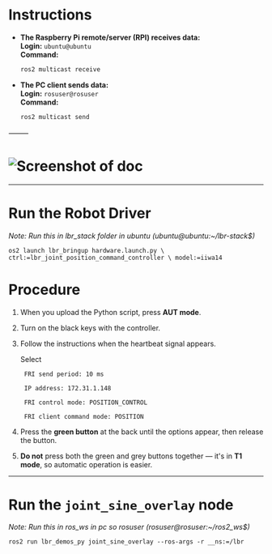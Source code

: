 # Instructions

- **The Raspberry Pi remote/server (RPI) receives data:**  
  **Login:** `ubuntu@ubuntu`  
  **Command:**  
  ```bash
  ros2 multicast receive

- **The PC client sends data:**  
**Login:** `rosuser@rosuser`  
**Command:**  
  ```bash
  ros2 multicast send
⸻

# ![Screenshot of doc](../images/pic1.png)

---

# Run the Robot Driver
*Note: Run this in lbr_stack folder in ubuntu (ubuntu@ubuntu:~/lbr-stack$)*

``` os2 launch lbr_bringup hardware.launch.py \ ctrl:=lbr_joint_position_command_controller \ model:=iiwa14 ```

# Procedure

1. When you upload the Python script, press **AUT mode**.
2. Turn on the black keys with the controller.
3. Follow the instructions when the heartbeat signal appears.

   Select

        FRI send period: 10 ms

        IP address: 172.31.1.148

        FRI control mode: POSITION_CONTROL

        FRI client command mode: POSITION


5. Press the **green button** at the back until the options appear, then release the button.
6. **Do not** press both the green and grey buttons together — it's in **T1 mode**, so automatic operation is easier.

---

# Run the `joint_sine_overlay` node
*Note: Run this in ros_ws in pc so rosuser (rosuser@rosuser:~/ros2_ws$)*

``` ros2 run lbr_demos_py joint_sine_overlay --ros-args -r __ns:=/lbr ```

